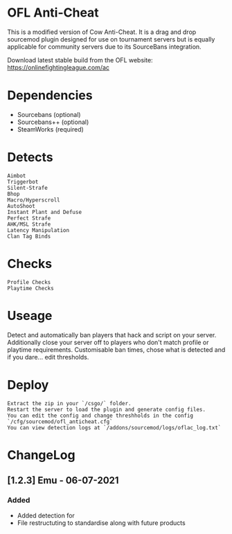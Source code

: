 # OFL Anti-Cheat
This is a modified version of Cow Anti-Cheat. It is a drag and drop sourcemod plugin designed for use on tournament servers but is equally applicable for community servers due to its SourceBans integration.

Download latest stable build from the OFL website: https://onlinefightingleague.com/ac

# Dependencies
- Sourcebans (optional)
- Sourcebans++ (optional)
- SteamWorks (required)

# Detects
    Aimbot
    Triggerbot
    Silent-Strafe
    Bhop
    Macro/Hyperscroll
    AutoShoot
    Instant Plant and Defuse
    Perfect Strafe
    AHK/MSL Strafe
    Latency Manipulation
    Clan Tag Binds

# Checks
	Profile Checks
	Playtime Checks

# Useage
Detect and automatically ban players that hack and script on your server. Additionally close your server off to players who don't match profile or playtime requirements.
Customisable ban times, chose what is detected and if you dare... edit thresholds.


# Deploy
    Extract the zip in your `/csgo/` folder.
    Restart the server to load the plugin and generate config files.
    You can edit the config and change threshholds in the config `/cfg/sourcemod/ofl_anticheat.cfg`
	You can view detection logs at `/addons/sourcemod/logs/oflac_log.txt`

# ChangeLog

## [1.2.3] Emu - 06-07-2021
### Added
- Added detection for 
- File restructuting to standardise along with future products
